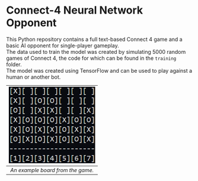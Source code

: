 # Connect-4 Neural Network Opponent

This Python repository contains a full text-based Connect 4 game and a basic AI opponent for single-player gameplay.  
The data used to train the model was created by simulating 5000 random games of Connect 4, the code for which can be found in the `training` folder.  
The model was created using TensorFlow and can be used to play against a human or another bot.

| ![alt text](res/example_board.png) |
|:--:|
| *An example board from the game.* |
